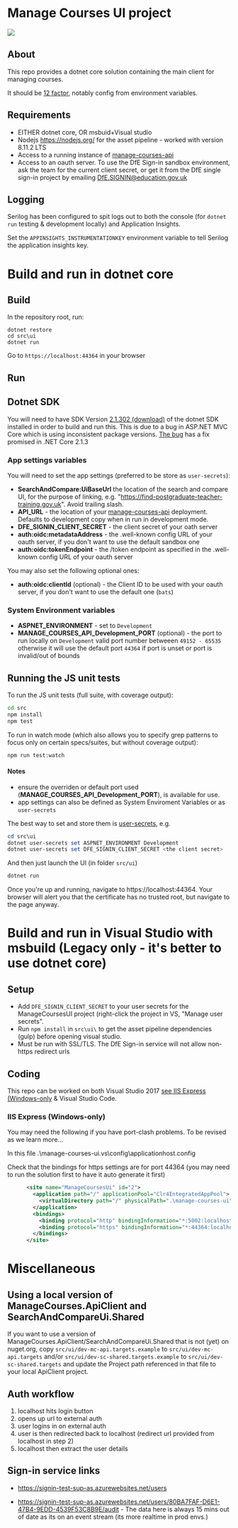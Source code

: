 # Manage Courses UI project

[<img src="https://api.travis-ci.org/DFE-Digital/manage-courses-ui.svg?branch=master">](https://travis-ci.org/DFE-Digital/manage-courses-ui/branches)

## About

This repo provides a dotnet core solution containing the main client for managing courses.

It should be [12 factor](https://12factor.net/), notably config from environment variables.

## Requirements

- EITHER dotnet core, OR msbuid+Visual studio
- Nodejs https://nodejs.org/ for the asset pipeline - worked with version 8.11.2 LTS
- Access to a running instance of [manage-courses-api](https://github.com/DFE-Digital/manage-courses-api)
- Access to an oauth server. To use the DfE Sign-in sandbox environment, ask the team for the current client secret, or get it from the DfE single sign-in project by emailing [DfE.SIGNIN@education.gov.uk](mailto:DfE.SIGNIN@education.gov.uk)

## Logging

Serilog has been configured to spit logs out to both the console
(for `dotnet run` testing & development locally) and Application Insights.

Set the `APPINSIGHTS_INSTRUMENTATIONKEY` environment variable to tell Serilog the application insights key.

# Build and run in dotnet core

## Build

In the repository root, run:

```
dotnet restore
cd src\ui
dotnet run
```

Go to `https://localhost:44364` in your browser

## Run

## Dotnet SDK

You will need to have SDK Version
[2.1.302 (download)](https://www.microsoft.com/net/download/thank-you/dotnet-sdk-2.1.302-windows-x64-installer)
of the dotnet SDK installed in order to build and run this. This is due to a
bug in ASP.NET MVC Core which is using inconsistent package versions.
[The bug](https://github.com/aspnet/Mvc/issues/7969) has a fix promised in .NET Core 2.1.3

### App settings variables

You will need to set the app settings (preferred to be store as `user-secrets`):

- **SearchAndCompare:UiBaseUrl** the location of the search and compare UI, for the purpose of linking, e.g. "https://find-postgraduate-teacher-training.gov.uk". Avoid trailing slash.
- **API_URL** - the location of your [manage-courses-api](https://github.com/DFE-Digital/manage-courses-api) deployment. Defaults to development copy when in run in development mode.
- **DFE_SIGNIN_CLIENT_SECRET** - the client secret of your oath server
- **auth:oidc:metadataAddress** - the .well-known config URL of your oauth server, if you don't want to use the default sandbox one
- **auth:oidc:tokenEndpoint** - the /token endpoint as specified in the .well-known config URL of your oauth server

You may also set the following optional ones:

- **auth:oidc:clientId** (optional) - the Client ID to be used with your oauth server, if you don't want to use the default one (`bats`)

### System Environment variables

- **ASPNET_ENVIRONMENT** - set to `Development`
- **MANAGE_COURSES_API_Development_PORT** (optional) - the port to run locally on `Development` valid port number betweeen `49152 - 65535` otherwise it will use the default port `44364` if port is unset or port is invalid/out of bounds

## Running the JS unit tests

To run the JS unit tests (full suite, with coverage output):

```bash
cd src
npm install
npm test
```

To run in watch mode (which also allows you to specify grep patterns to focus only on certain specs/suites, but without coverage output):

```bash
npm run test:watch
```

#### Notes

- ensure the overriden or default port used (**MANAGE_COURSES_API_Development_PORT**), is available for use.
- app settings can also be defined as System Enviroment Variables or as `user-secrets`

The best way to set and store them is [user-secrets](https://docs.microsoft.com/en-us/aspnet/core/security/app-secrets?view=aspnetcore-2.1), e.g.

```powershell
cd src\ui
dotnet user-secrets set ASPNET_ENVIRONMENT Development
dotnet user-secrets set DFE_SIGNIN_CLIENT_SECRET <the client secret>
```

And then just launch the UI (in folder `src/ui`)

```powershell
dotnet run
```

Once you're up and running, navigate to https://localhost:44364. Your browser will alert you that the certificate has no trusted root, but navigate to the page anyway.

# Build and run in Visual Studio with msbuild (Legacy only - it's better to use dotnet core)

## Setup

- Add `DFE_SIGNIN_CLIENT_SECRET` to your user secrets for the ManageCoursesUI project (right-click the project in VS, "Manage user secrets".
- Run `npm install` in `src\ui\` to get the asset pipeline dependencies (gulp) before opening visual studio.
- Must be run with SSL/TLS. The DfE Sign-in service will not allow non-https redirect urls

## Coding

This repo can be worked on both Visual Studio 2017 [see IIS Express (Windows-only](<###iis-Express-(windows-only)>) & Visual Studio Code.

### IIS Express (Windows-only)

You may need the following if you have port-clash problems. To be revised as we learn more...

In this file
.\manage-courses-ui\.vs\config\applicationhost.config

Check that the bindings for https settings are for port 44364 (you may need to run the solution first to have it auto generate it first)

```xml
      <site name="ManageCoursesUi" id="2">
        <application path="/" applicationPool="Clr4IntegratedAppPool">
          <virtualDirectory path="/" physicalPath=".\manage-courses-ui\src" />
        </application>
        <bindings>
          <binding protocol="http" bindingInformation="*:5002:localhost" />
          <binding protocol="https" bindingInformation="*:44364:localhost" />
        </bindings>
      </site>
```

# Miscellaneous

## Using a local version of ManageCourses.ApiClient and SearchAndCompareUi.Shared

If you want to use a version of ManageCourses.ApiClient/SearchAndCompareUi.Shared that is not (yet) on nuget.org, copy `src/ui/dev-mc-api.targets.example` to `src/ui/dev-mc-api.targets` and/or `src/ui/dev-sc-shared.targets.example` to `src/ui/dev-sc-shared.targets` and update the Project path referenced in that file to your local ApiClient project.

## Auth workflow

1. localhost hits login button
2. opens up url to external auth
3. user logins in on external auth
4. user is then redirected back to localhost (redirect url provided from localhost in step 2)
5. localhost then extract the user details

## Sign-in service links

- https://signin-test-sup-as.azurewebsites.net/users

- https://signin-test-sup-as.azurewebsites.net/users/80BA7FAF-D6E1-47B4-9EDD-4539F53C8B9E/audit - The data
  here is always 15 mins out of date as its on an event stream (its more realtime in prod envs.)
